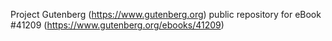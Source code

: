 Project Gutenberg (https://www.gutenberg.org) public repository for eBook #41209 (https://www.gutenberg.org/ebooks/41209)

